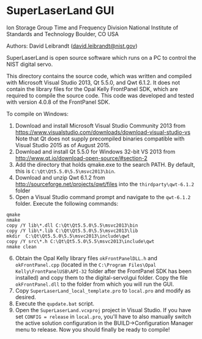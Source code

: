 # SuperLaserLand GUI

Ion Storage Group
Time and Frequency Division
National Institute of Standards and Technology
Boulder, CO USA

Authors:
David Leibrandt (david.leibrandt@nist.gov)

SuperLaserLand is open source software which runs on a PC to
control the NIST digital servo.

This directory contains the source code, which was written
and compiled with Microsoft Visual Studio 2013, Qt 5.5.0, and
Qwt 6.1.2.  It does not contain the library files for the Opal
Kelly FrontPanel SDK, which are required to compile the source
code.  This code was developed and tested with version 4.0.8 of
the FrontPanel SDK.

To compile on Windows:
1. Download and install Microsoft Visual Studio Community 2013 from
https://www.visualstudio.com/downloads/download-visual-studio-vs
Note that Qt does not supply precompiled binaries compatible with
Visual Studio 2015 as of August 2015.
2. Download and install Qt 5.5.0 for Windows 32-bit VS 2013 from
http://www.qt.io/download-open-source/#section-2
3. Add the directory that holds qmake.exe to the search PATH.  By
default, this is `C:\Qt\Qt5.5.0\5.5\msvc2013\bin`.
4. Download and unzip Qwt 6.1.2 from
http://sourceforge.net/projects/qwt/files
into the `thirdparty\qwt-6.1.2` folder
5. Open a Visual Studio command prompt and navigate to the
`qwt-6.1.2` folder.  Execute the following commands:
```
qmake
nmake
copy /Y lib\*.dll C:\Qt\Qt5.5.0\5.5\msvc2013\bin
copy /Y lib\*.lib C:\Qt\Qt5.5.0\5.5\msvc2013\lib
mkdir  C:\Qt\Qt5.5.0\5.5\msvc2013\include\qwt
copy /Y src\*.h C:\Qt\Qt5.5.0\5.5\msvc2013\include\qwt
nmake clean
```
6. Obtain the Opal Kelly library files `okFrontPanelDLL.h` and
`okFrontPanel.cpp` (located in the
`C:\Program Files\Opal Kelly\FrontPanelUSB\API-32`
folder after the FrontPanel SDK has been installed) and copy
them to the digital-servo\gui folder.  Copy the file
`okFrontPanel.dll` to the folder from which you will run the GUI.
7. Copy `SuperLaserLand_local_template.pro` to `local.pro` and
modify as desired.
8. Execute the `qupdate.bat` script.
9. Open the `SuperLaserLand.vcxproj` project in Visual Studio.
If you have set `CONFIG = release` in `local.pro`, you'll have to
also manually switch the active solution configuration
in the BUILD->Configuration Manager menu to release.  Now you
should finally be ready to compile!